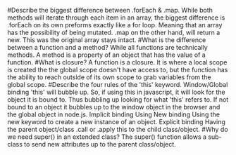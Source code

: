 
#Describe the biggest difference between .forEach & .map.
While both methods will iterate through each item in an array, the biggest difference is .forEach on its own preforms exactly like a for loop. Meaning that an array has the possibility of being mutated. .map on the other hand, will return a new. This was the original array stays intact.
#What is the difference between a function and a method?
While all functions are technically methods. A method is a property of an object that has the value of a function.
#What is closure?
A function is a closure. It is where a local scope is created the the global scope doesn't have access to, but the function has the ability to reach outside of its own scope to grab variables from the global scope.
#Describe the four rules of the 'this' keyword.
Window/Global binding 'this' will bubble up. So, if using this in javascript, it will look for the object it is bound to. Thus bubbling up looking for what 'this' refers to. If not bound to an object it bubbles up to the window object in the browser and the global object in node.js.
Implicit binding Using
New binding Using the new keyword to create a new instance of an object.
Explicit binding Having the parent object/class .call or .apply this to the child class/object.
#Why do we need super() in an extended class?
The super() function allows a sub-class to send new attributes up to the parent class/object.